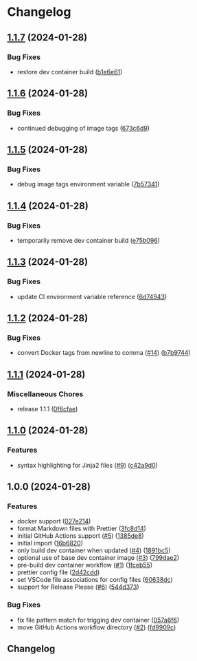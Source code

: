 # Changelog

## [1.1.7](https://github.com/jwbennet/project-base/compare/v1.1.6...v1.1.7) (2024-01-28)


### Bug Fixes

* restore dev container build ([b1e6e61](https://github.com/jwbennet/project-base/commit/b1e6e6129de28831c7fd09a8bf04d3f9180e3ce8))

## [1.1.6](https://github.com/jwbennet/project-base/compare/v1.1.5...v1.1.6) (2024-01-28)


### Bug Fixes

* continued debugging of image tags ([673c6d9](https://github.com/jwbennet/project-base/commit/673c6d960f6714bb3a06b726d31ca9d323fa4fc4))

## [1.1.5](https://github.com/jwbennet/project-base/compare/v1.1.4...v1.1.5) (2024-01-28)


### Bug Fixes

* debug image tags environment variable ([7b57341](https://github.com/jwbennet/project-base/commit/7b57341604b78189814c805316f9e96426754143))

## [1.1.4](https://github.com/jwbennet/project-base/compare/v1.1.3...v1.1.4) (2024-01-28)


### Bug Fixes

* temporarily remove dev container build ([e75b096](https://github.com/jwbennet/project-base/commit/e75b096219f0f65d92a4fe2fed831fa4500ac45f))

## [1.1.3](https://github.com/jwbennet/project-base/compare/v1.1.2...v1.1.3) (2024-01-28)


### Bug Fixes

* update CI environment variable reference ([6d74943](https://github.com/jwbennet/project-base/commit/6d74943b3a110fcd114fd38c042943ce9e70f95a))

## [1.1.2](https://github.com/jwbennet/project-base/compare/v1.1.1...v1.1.2) (2024-01-28)


### Bug Fixes

* convert Docker tags from newline to comma ([#14](https://github.com/jwbennet/project-base/issues/14)) ([b7b9744](https://github.com/jwbennet/project-base/commit/b7b97443a77edd4819208c27f03ce69745972f89))

## [1.1.1](https://github.com/jwbennet/project-base/compare/v1.1.0...v1.1.1) (2024-01-28)


### Miscellaneous Chores

* release 1.1.1 ([0f6cfae](https://github.com/jwbennet/project-base/commit/0f6cfae586e23b0c5d61b1693fda37a0f7f78cb0))

## [1.1.0](https://github.com/jwbennet/project-base/compare/v1.0.0...v1.1.0) (2024-01-28)


### Features

* syntax highlighting for Jinja2 files ([#9](https://github.com/jwbennet/project-base/issues/9)) ([c42a9d0](https://github.com/jwbennet/project-base/commit/c42a9d0884d5d9f03dc02a73f81cf4178e551e87))

## 1.0.0 (2024-01-28)


### Features

* docker support ([027e214](https://github.com/jwbennet/project-base/commit/027e214c15df1fb8646b48c68e776abe93b3d199))
* format Markdown files with Prettier ([3fc8d14](https://github.com/jwbennet/project-base/commit/3fc8d14f311211c25c676fef5b0c5c43e08ba4b4))
* initial GitHub Actions support ([#5](https://github.com/jwbennet/project-base/issues/5)) ([1385de8](https://github.com/jwbennet/project-base/commit/1385de8365c88a1304deada5542d336932dc5bd2))
* initial import ([16b6820](https://github.com/jwbennet/project-base/commit/16b68209920097b8043dad20134daa81142ce8cb))
* only build dev container when updated ([#4](https://github.com/jwbennet/project-base/issues/4)) ([1891bc5](https://github.com/jwbennet/project-base/commit/1891bc57d81341e32629d80734bdc17de43a9e16))
* optional use of base dev container image ([#3](https://github.com/jwbennet/project-base/issues/3)) ([799dae2](https://github.com/jwbennet/project-base/commit/799dae2a1ac7a491ddd46fbfbd4b2cfbda753584))
* pre-build dev container workflow ([#1](https://github.com/jwbennet/project-base/issues/1)) ([1fceb55](https://github.com/jwbennet/project-base/commit/1fceb55292f66b26911bb3b1bbb0bc588564cbb5))
* prettier config file ([2d42cdd](https://github.com/jwbennet/project-base/commit/2d42cdd77b4be694009e4dbc2cf8f65b6197204a))
* set VSCode file associations for config files ([60638dc](https://github.com/jwbennet/project-base/commit/60638dc9fc64ffaa55b3d9384162417b2586d9d9))
* support for Release Please ([#6](https://github.com/jwbennet/project-base/issues/6)) ([544d373](https://github.com/jwbennet/project-base/commit/544d373e8e33b0a829840647afe2aa3c436d1fa9))


### Bug Fixes

* fix file pattern match for trigging dev container ([057a6f6](https://github.com/jwbennet/project-base/commit/057a6f6ca4306e01117df1db89903eb26f290d99))
* move GitHub Actions workflow directory ([#2](https://github.com/jwbennet/project-base/issues/2)) ([fd9909c](https://github.com/jwbennet/project-base/commit/fd9909cfb071301c5ed70b28843cf52196310c7d))

## Changelog
